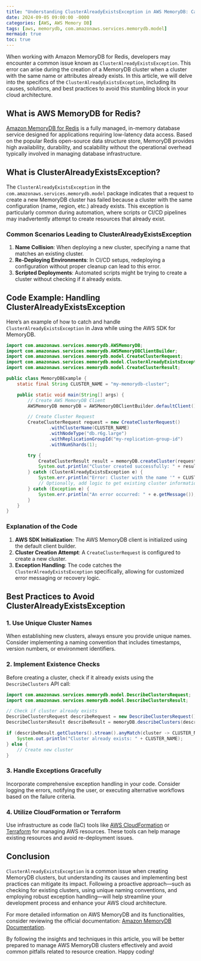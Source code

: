```yaml
---
title: "Understanding ClusterAlreadyExistsException in AWS MemoryDB: Causes and Solutions"
date: 2024-09-05 09:00:00 -0000
categories: [AWS, AWS Memory DB]
tags: [aws, memorydb, com.amazonaws.services.memorydb.model]
mermaid: true
toc: true
---
```



When working with Amazon MemoryDB for Redis, developers may encounter a common issue known as `ClusterAlreadyExistsException`. This error can arise during the creation of a MemoryDB cluster when a cluster with the same name or attributes already exists. In this article, we will delve into the specifics of the `ClusterAlreadyExistsException`, including its causes, solutions, and best practices to avoid this stumbling block in your cloud architecture.

## What is AWS MemoryDB for Redis?

[Amazon MemoryDB for Redis](https://aws.amazon.com/memorydb/) is a fully managed, in-memory database service designed for applications requiring low-latency data access. Based on the popular Redis open-source data structure store, MemoryDB provides high availability, durability, and scalability without the operational overhead typically involved in managing database infrastructure.

## What is ClusterAlreadyExistsException?

The `ClusterAlreadyExistsException` in the `com.amazonaws.services.memorydb.model` package indicates that a request to create a new MemoryDB cluster has failed because a cluster with the same configuration (name, region, etc.) already exists. This exception is particularly common during automation, where scripts or CI/CD pipelines may inadvertently attempt to create resources that already exist.

### Common Scenarios Leading to ClusterAlreadyExistsException

1. **Name Collision**: When deploying a new cluster, specifying a name that matches an existing cluster.
2. **Re-Deploying Environments**: In CI/CD setups, redeploying a configuration without proper cleanup can lead to this error.
3. **Scripted Deployments**: Automated scripts might be trying to create a cluster without checking if it already exists.

## Code Example: Handling ClusterAlreadyExistsException

Here’s an example of how to catch and handle `ClusterAlreadyExistsException` in Java while using the AWS SDK for MemoryDB.

```java
import com.amazonaws.services.memorydb.AWSMemoryDB;
import com.amazonaws.services.memorydb.AWSMemoryDBClientBuilder;
import com.amazonaws.services.memorydb.model.CreateClusterRequest;
import com.amazonaws.services.memorydb.model.ClusterAlreadyExistsException;
import com.amazonaws.services.memorydb.model.CreateClusterResult;

public class MemoryDBExample {
    static final String CLUSTER_NAME = "my-memorydb-cluster";

    public static void main(String[] args) {
        // Create AWS MemoryDB Client
        AWSMemoryDB memoryDB = AWSMemoryDBClientBuilder.defaultClient();

        // Create Cluster Request
        CreateClusterRequest request = new CreateClusterRequest()
                .withClusterName(CLUSTER_NAME)
                .withNodeType("db.r6g.large")
                .withReplicationGroupId("my-replication-group-id")
                .withNumShards(1);

        try {
            CreateClusterResult result = memoryDB.createCluster(request);
            System.out.println("Cluster created successfully: " + result.getClusterName());
        } catch (ClusterAlreadyExistsException e) {
            System.err.println("Error: Cluster with the name '" + CLUSTER_NAME + "' already exists.");
            // Optionally, add logic to get existing cluster information or retry with a different name.
        } catch (Exception e) {
            System.err.println("An error occurred: " + e.getMessage());
        }
    }
}
```

### Explanation of the Code

1. **AWS SDK Initialization**: The AWS MemoryDB client is initialized using the default client builder.
2. **Cluster Creation Attempt**: A `CreateClusterRequest` is configured to create a new cluster.
3. **Exception Handling**: The code catches the `ClusterAlreadyExistsException` specifically, allowing for customized error messaging or recovery logic.

## Best Practices to Avoid ClusterAlreadyExistsException

### 1. Use Unique Cluster Names

When establishing new clusters, always ensure you provide unique names. Consider implementing a naming convention that includes timestamps, version numbers, or environment identifiers.

### 2. Implement Existence Checks

Before creating a cluster, check if it already exists using the `DescribeClusters` API call:

```java
import com.amazonaws.services.memorydb.model.DescribeClustersRequest;
import com.amazonaws.services.memorydb.model.DescribeClustersResult;

// Check if cluster already exists
DescribeClustersRequest describeRequest = new DescribeClustersRequest();
DescribeClustersResult describeResult = memoryDB.describeClusters(describeRequest);

if (describeResult.getClusters().stream().anyMatch(cluster -> CLUSTER_NAME.equals(cluster.getClusterName()))) {
    System.out.println("Cluster already exists: " + CLUSTER_NAME);
} else {
    // Create new cluster
}
```

### 3. Handle Exceptions Gracefully

Incorporate comprehensive exception handling in your code. Consider logging the errors, notifying the user, or executing alternative workflows based on the failure criteria.

### 4. Utilize CloudFormation or Terraform

Use infrastructure as code (IaC) tools like [AWS CloudFormation](https://aws.amazon.com/cloudformation/) or [Terraform](https://www.terraform.io/) for managing AWS resources. These tools can help manage existing resources and avoid re-deployment issues.

## Conclusion

`ClusterAlreadyExistsException` is a common issue when creating MemoryDB clusters, but understanding its causes and implementing best practices can mitigate its impact. Following a proactive approach—such as checking for existing clusters, using unique naming conventions, and employing robust exception handling—will help streamline your development process and enhance your AWS cloud architecture.

For more detailed information on AWS MemoryDB and its functionalities, consider reviewing the official documentation: [Amazon MemoryDB Documentation](https://docs.aws.amazon.com/memorydb/latest/devguide/what-is-memorydb.html).

By following the insights and techniques in this article, you will be better prepared to manage AWS MemoryDB clusters effectively and avoid common pitfalls related to resource creation. Happy coding!